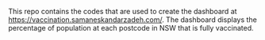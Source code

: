 This repo contains the codes that are used to create the dashboard at https://vaccination.samaneskandarzadeh.com/. The dashboard displays the percentage of population at each postcode in NSW
that is fully vaccinated.  
